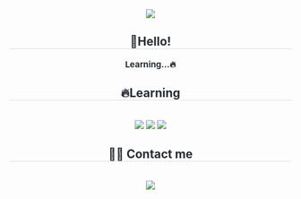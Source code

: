 <div align= "center">
    <img src="https://capsule-render.vercel.app/api?type=waving&color=5387ee&height=180&text=Welcome!&animation=&fontColor=ffffff&fontSize=70" />
    </div>
    <div align= "center"> 
    <h2 style="border-bottom: 1px solid #d8dee4; color: #282d33;"> 🥔Hello! </h2>  
    <div style="font-weight: 700; font-size: 15px; text-align: center; color: #282d33;"> Learning...🔥 </div> 
    </div>
    <div align= "center">
    <h2 style="border-bottom: 1px solid #d8dee4; color: #282d33;"> 🔥Learning </h2> <br> 
    <div style="margin: 0 auto; text-align: center;" align= "center"> <img src="https://img.shields.io/badge/Python-3776AB?style=for-the-badge&logo=Python&logoColor=white">
          <img src="https://img.shields.io/badge/HTML5-E34F26?style=for-the-badge&logo=HTML5&logoColor=white">
          <img src="https://img.shields.io/badge/Javascript-F7DF1E?style=for-the-badge&logo=Javascript&logoColor=white">
          </div>
    </div>
    <div align= "center">
    <h2 style="border-bottom: 1px solid #d8dee4; color: #282d33;"> 🧑‍💻 Contact me </h2> <br> 
    <div align= "center"> <a href=mailto:f.potato.potage@gmail.com> <img src="https://img.shields.io/badge/Gmail-EA4335?style=for-the-badge&logo=Gmail&logoColor=white&link=mailto:f.potato.potage@gmail.com"> </a>
          </div>  <br> 
    <div align= "center">  </div> 
    </div>
    
